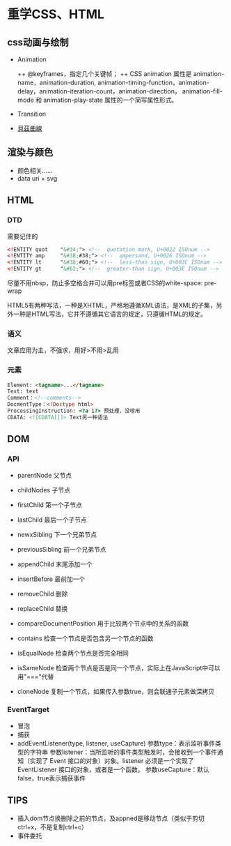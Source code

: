 # 重学CSS、HTML

## css动画与绘制

* Animation

    ++ @keyframes，指定几个关键帧；
    ++ CSS animation 属性是 animation-name，animation-duration, animation-timing-function，animation-delay，animation-iteration-count，animation-direction，
    animation-fill-mode 和 animation-play-state 属性的一个简写属性形式。

* Transition
* [貝茲曲線](https://zh.wikipedia.org/wiki/)

## 渲染与颜色

* 颜色相关......
* data uri + svg

## HTML

### DTD

需要记住的

```xml
<!ENTITY quot    "&#34;"> <!--  quotation mark, U+0022 ISOnum -->
<!ENTITY amp     "&#38;#38;"> <!--  ampersand, U+0026 ISOnum -->
<!ENTITY lt      "&#38;#60;"> <!--  less-than sign, U+003C ISOnum -->
<!ENTITY gt      "&#62;"> <!--  greater-than sign, U+003E ISOnum -->
```

尽量不用nbsp，防止多空格合并可以用pre标签或者CSS的white-space: pre-wrap

HTML5有两种写法，一种是XHTML，严格地遵循XML语法，是XML的子集，另外一种是HTML写法，它并不遵循其它语言的规定，只遵循HTML的规定。

### 语义

文章应用为主，不强求，用好>不用>乱用

### 元素

``` html
Element: <tagname>...</tagname>
Text: text
Comment：<!--comments-->
DocmentType：<!Doctype html>
ProcessingInstruction: <?a 1?> 预处理，没啥用
CDATA: <![CDATA[]]> Text另一种语法
```

## DOM

### API

* parentNode 父节点
* childNodes 子节点
* firstChild 第一个子节点
* lastChild 最后一个子节点
* newxSibling 下一个兄弟节点
* previousSibling 前一个兄弟节点

* appendChild 末尾添加一个
* insertBefore 最前加一个
* removeChild 删除
* replaceChild 替换

* compareDocumentPosition 用于比较两个节点中的关系的函数
* contains 检查一个节点是否包含另一个节点的函数
* isEqualNode 检查两个节点是否完全相同
* isSameNode 检查两个节点是否是同一个节点，实际上在JavaScript中可以用"==="代替
* cloneNode 复制一个节点，如果传入参数true，则会联通子元素做深拷贝

### EventTarget

* 冒泡
* 捕获
* addEventListener(type, listener, useCapture)
    参数type：表示监听事件类型的字符串
    参数listener：当所监听的事件类型触发时，会接收到一个事件通知（实现了 Event 接口的对象）对象。listener 必须是一个实现了 EventListener 接口的对象，或者是一个函数。
    参数useCapture：默认false，true表示捕获事件

## TIPS

* 插入dom节点换删除之前的节点，及appned是移动节点（类似于剪切ctrl+x，不是复制ctrl+c）
* 事件委托
